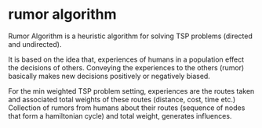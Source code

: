 # rumor algorithm
Rumor Algorithm is a heuristic algorithm for solving TSP problems (directed and undirected).

It is based on the idea that, experiences of humans in a population effect the decisions of others. Conveying the experiences to the others (rumor) basically makes new decisions positively or negatively biased.

For the min weighted TSP problem setting, experiences are the routes taken and associated total weights of these routes (distance, cost, time etc.) Collection of rumors from humans about their routes (sequence of nodes that form a hamiltonian cycle) and total weight, generates influences.
